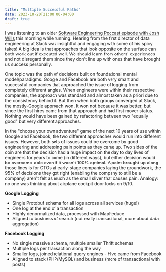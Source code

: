 ```yaml
---
title: "Multiple Successful Paths"
date: 2023-10-20T21:00:00-04:00
draft: true
---
```


I was listening to an older [Software Engineering Podcast episode with Josh Wills](https://softwareengineeringdaily.com/2020/01/10/slack-data-platform-with-josh-wills/) this morning while running. Hearing from the first director of data engineering at Slack was insightful and engaging with some of his spicy takes! A big idea is that approaches that look opposite on the surface can both work out if executed well. We should learn from others' experiences and not disregard them since they don't line up with ones that have brought us success personally.

One topic was the path of decisions built on foundational mental model/paradigms. Google and Facebook are both very smart and successful companies that approached the issue of logging from completely different angles. When engineers were within their respective companies, the approach was standard and almost taken as a priori due to the consistency behind it. But then when both groups converged at Slack, the mostly-Google approach won. It won not because it was better, but since the first hires came from that approach and had first mover status. Nothing would have been gained by refactoring between two "equally good" but very different approaches.

In the "choose your own adventure" game of the next 10 years of use within Google and Facebook, the two different approaches would run into different issues. However, both sets of issues could be overcome by good engineering and addressing pain points as they came up. Two sides of the coin are that the decision had a huge impact on the day to day lives of engineers for years to come (in different ways), but either decision would be overcome-able even if it wasn't 100% optimal. A point brought up along those lines is for CTOs at early-stage companies laying the groundwork, the 95% of decisions they got right (enabling the company to still be a company) aren't felt as much as the small sliver that causes pain. Analogy: no one was thinking about airplane cockpit door locks on 9/10.

**Google Logging**

- Single Protobuf schema for all logs across all services (huge!)
- One log at the end of a transaction
- Highly denormalized data, processed with MapReduce
- Aligned to business of search (not really transactional, more about data aggregation)

**Facebook Logging**

- No single massive schema, multiple smaller Thrift schemas
- Multiple logs per transaction along the way
- Smaller logs, joined relational query engines - Hive came from Facebook
- Aligned to stack (PHP/MySQL) and business (more of transactional with posts)
